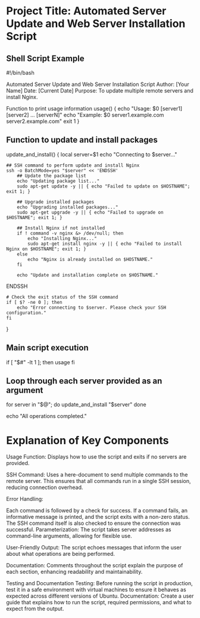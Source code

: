 # Project Title: Automated Server Update and Web Server Installation Script
## Shell Script Example

#!/bin/bash

 Automated Server Update and Web Server Installation Script
 Author: [Your Name]
 Date: [Current Date]
 Purpose: To update multiple remote servers and install Nginx.

 Function to print usage information
usage() {
    echo "Usage: $0 [server1] [server2] ... [serverN]"
    echo "Example: $0 server1.example.com server2.example.com"
    exit 1
}

## Function to update and install packages
update_and_install() {
    local server=$1
    echo "Connecting to $server..."

    ## SSH command to perform update and install Nginx
    ssh -o BatchMode=yes "$server" << 'ENDSSH'
        ## Update the package list
        echo "Updating package list..."
        sudo apt-get update -y || { echo "Failed to update on $HOSTNAME"; exit 1; }

        ## Upgrade installed packages
        echo "Upgrading installed packages..."
        sudo apt-get upgrade -y || { echo "Failed to upgrade on $HOSTNAME"; exit 1; }

        ## Install Nginx if not installed
        if ! command -v nginx &> /dev/null; then
            echo "Installing Nginx..."
            sudo apt-get install nginx -y || { echo "Failed to install Nginx on $HOSTNAME"; exit 1; }
        else
            echo "Nginx is already installed on $HOSTNAME."
        fi

        echo "Update and installation complete on $HOSTNAME."
ENDSSH

    # Check the exit status of the SSH command
    if [ $? -ne 0 ]; then
        echo "Error connecting to $server. Please check your SSH configuration."
    fi
}

## Main script execution
if [ "$#" -lt 1 ]; then
    usage
fi

## Loop through each server provided as an argument
for server in "$@"; do
    update_and_install "$server"
done

echo "All operations completed."






# Explanation of Key Components
Usage Function: Displays how to use the script and exits if no servers are provided.

SSH Command: Uses a here-document to send multiple commands to the remote server. This ensures that all commands run in a single SSH session, reducing connection overhead.

Error Handling:

Each command is followed by a check for success. If a command fails, an informative message is printed, and the script exits with a non-zero status.
The SSH command itself is also checked to ensure the connection was successful.
Parameterization: The script takes server addresses as command-line arguments, allowing for flexible use.

User-Friendly Output: The script echoes messages that inform the user about what operations are being performed.

Documentation: Comments throughout the script explain the purpose of each section, enhancing readability and maintainability.

Testing and Documentation
Testing: Before running the script in production, test it in a safe environment with virtual machines to ensure it behaves as expected across different versions of Ubuntu.
Documentation: Create a user guide that explains how to run the script, required permissions, and what to expect from the output.
